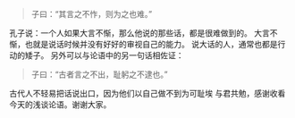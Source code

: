 >子曰：“其言之不怍，则为之也难。”

孔子说：一个人如果大言不惭，那么他说的那些话，都是很难做到的。
大言不惭，也就是说话时候并没有好好的审视自己的能力。
说大话的人，通常也都是行动的矮子。
另外可以与论语中的另一句话相佐证：

> 子曰：“古者言之不出，耻躬之不逮也。”

古代人不轻易把话说出口，因为他们以自己做不到为可耻埃
与君共勉，感谢收看今天的浅谈论语。谢谢大家。
